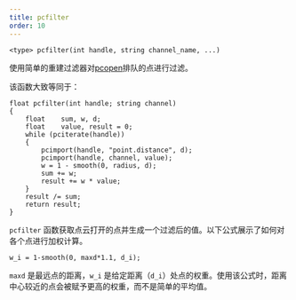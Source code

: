 ```yaml
---
title: pcfilter
order: 10
---
```

`<type> pcfilter(int handle, string channel_name, ...)`

使用简单的重建过滤器对[pcopen](pcopen.html "返回点云文件的句柄")排队的点进行过滤。

该函数大致等同于：

```vex
float pcfilter(int handle; string channel)
{
    float    sum, w, d;
    float    value, result = 0;
    while (pciterate(handle))
    {
        pcimport(handle, "point.distance", d);
        pcimport(handle, channel, value);
        w = 1 - smooth(0, radius, d);
        sum += w;
        result += w * value;
    }
    result /= sum;
    return result;
}

```

`pcfilter` 函数获取点云打开的点并生成一个过滤后的值。以下公式展示了如何对各个点进行加权计算。

```vex
w_i = 1-smooth(0, maxd*1.1, d_i);

```

`maxd` 是最远点的距离，`w_i` 是给定距离（`d_i`）处点的权重。使用该公式时，距离中心较近的点会被赋予更高的权重，而不是简单的平均值。